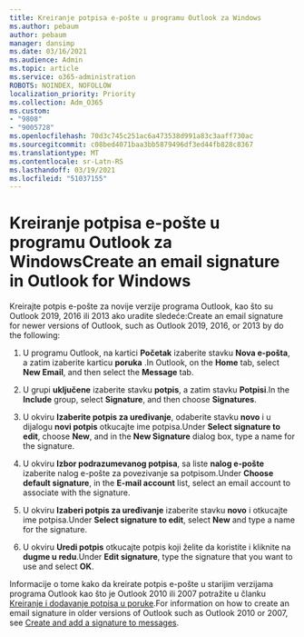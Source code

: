 ```yaml
---
title: Kreiranje potpisa e-pošte u programu Outlook za Windows
ms.author: pebaum
author: pebaum
manager: dansimp
ms.date: 03/16/2021
ms.audience: Admin
ms.topic: article
ms.service: o365-administration
ROBOTS: NOINDEX, NOFOLLOW
localization_priority: Priority
ms.collection: Adm_O365
ms.custom:
- "9808"
- "9005728"
ms.openlocfilehash: 70d3c745c251ac6a473538d991a83c3aaff730ac
ms.sourcegitcommit: c08bed4071baa3bb5879496df3ed44fb828c8367
ms.translationtype: MT
ms.contentlocale: sr-Latn-RS
ms.lasthandoff: 03/19/2021
ms.locfileid: "51037155"
---
```

# <a name="create-an-email-signature-in-outlook-for-windows"></a><span data-ttu-id="b3f0c-102">Kreiranje potpisa e-pošte u programu Outlook za Windows</span><span class="sxs-lookup"><span data-stu-id="b3f0c-102">Create an email signature in Outlook for Windows</span></span>

<span data-ttu-id="b3f0c-103">Kreirajte potpis e-pošte za novije verzije programa Outlook, kao što su Outlook 2019, 2016 ili 2013 ako uradite sledeće:</span><span class="sxs-lookup"><span data-stu-id="b3f0c-103">Create an email signature for newer versions of Outlook, such as Outlook 2019, 2016, or 2013 by do the following:</span></span>

1. <span data-ttu-id="b3f0c-104">U programu Outlook, na kartici **Početak** izaberite stavku **Nova e-pošta**, a zatim izaberite karticu **poruka** .</span><span class="sxs-lookup"><span data-stu-id="b3f0c-104">In Outlook, on the **Home** tab, select **New Email**, and then select the **Message** tab.</span></span>

1. <span data-ttu-id="b3f0c-105">U grupi **uključene** izaberite stavku **potpis**, a zatim stavku **Potpisi**.</span><span class="sxs-lookup"><span data-stu-id="b3f0c-105">In the **Include** group, select **Signature**, and then choose **Signatures**.</span></span>

1. <span data-ttu-id="b3f0c-106">U okviru **Izaberite potpis za uređivanje**, odaberite stavku **novo** i u dijalogu **novi potpis** otkucajte ime potpisa.</span><span class="sxs-lookup"><span data-stu-id="b3f0c-106">Under **Select signature to edit**, choose **New**, and in the **New Signature** dialog box, type a name for the signature.</span></span>

1. <span data-ttu-id="b3f0c-107">U okviru **Izbor podrazumevanog potpisa**, sa liste **nalog e-pošte** izaberite nalog e-pošte za povezivanje sa potpisom.</span><span class="sxs-lookup"><span data-stu-id="b3f0c-107">Under **Choose default signature**, in the **E-mail account** list, select an email account to associate with the signature.</span></span>

1. <span data-ttu-id="b3f0c-108">U okviru **Izaberi potpis za uređivanje** izaberite stavku **novo** i otkucajte ime potpisa.</span><span class="sxs-lookup"><span data-stu-id="b3f0c-108">Under **Select signature to edit**, select **New** and type a name for the signature.</span></span>

1. <span data-ttu-id="b3f0c-109">U okviru **Uredi potpis** otkucajte potpis koji želite da koristite i kliknite na **dugme u redu**.</span><span class="sxs-lookup"><span data-stu-id="b3f0c-109">Under **Edit signature**, type the signature that you want to use and select **OK**.</span></span>

<span data-ttu-id="b3f0c-110">Informacije o tome kako da kreirate potpis e-pošte u starijim verzijama programa Outlook kao što je Outlook 2010 ili 2007 potražite u članku [Kreiranje i dodavanje potpisa u poruke](https://support.microsoft.com/office/8ee5d4f4-68fd-464a-a1c1-0e1c80bb27f2#ID0EAADAAA=Office_2007_-_2010).</span><span class="sxs-lookup"><span data-stu-id="b3f0c-110">For information on how to create an email signature in older versions of Outlook such as Outlook 2010 or 2007, see [Create and add a signature to messages](https://support.microsoft.com/office/8ee5d4f4-68fd-464a-a1c1-0e1c80bb27f2#ID0EAADAAA=Office_2007_-_2010).</span></span>

